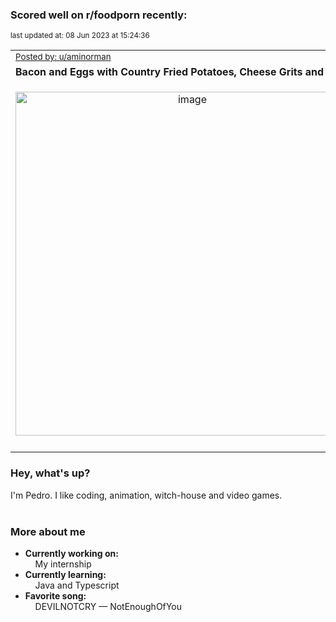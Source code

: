 ### Scored well on r/foodporn recently:

<p align="left"><sub>last updated at: 08 Jun 2023 at 15:24:36</sub></p>

|   |
| --- |
| <sub>[Posted by: u/aminorman][source]</sub> |
| **Bacon and Eggs with Country Fried Potatoes, Cheese Grits and Toast** | 
|<p align="center"> <img alt="image" src="https://i.redd.it/6lu1a043xk4b1.jpg" width="550" /> </p>|
|   |

### Hey, what's up?

I'm Pedro. I like coding, animation, witch-house and video games.<br><br>

### More about me
- **Currently working on:**  
&nbsp;&nbsp;&nbsp;&nbsp;My internship
- **Currently learning:**  
&nbsp;&nbsp;&nbsp;&nbsp;Java and Typescript
- **Favorite song:**  
&nbsp;&nbsp;&nbsp;&nbsp;DEVILNOTCRY — NotEnoughOfYou<br><br>

  



  
  
  
[linkedin]: https://linkedin.com/in/pedro-h-r-gomes-8a487b14a/
[gmail]: mailto:pilique11@gmail.com
[source]: https://reddit.com/r/FoodPorn/comments/143ak6d/bacon_and_eggs_with_country_fried_potatoes_cheese/
[redditAPI]: https://www.reddit.com/dev/api/
